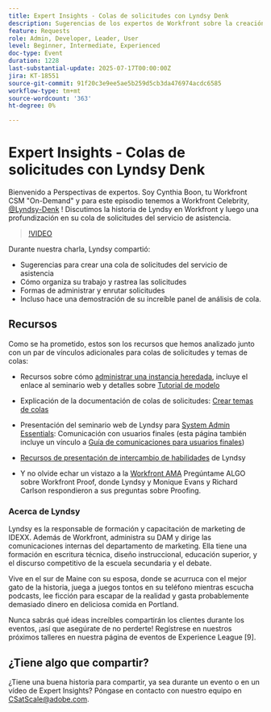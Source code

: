 ```yaml
---
title: Expert Insights - Colas de solicitudes con Lyndsy Denk
description: Sugerencias de los expertos de Workfront sobre la creación de colas del servicio de asistencia, las solicitudes de enrutamiento y las perspectivas del panel con Lyndsy Denk.
feature: Requests
role: Admin, Developer, Leader, User
level: Beginner, Intermediate, Experienced
doc-type: Event
duration: 1228
last-substantial-update: 2025-07-17T00:00:00Z
jira: KT-18551
source-git-commit: 91f20c3e9ee5ae5b259d5cb3da476974acdc6585
workflow-type: tm+mt
source-wordcount: '363'
ht-degree: 0%

---
```



# Expert Insights - Colas de solicitudes con Lyndsy Denk

Bienvenido a Perspectivas de expertos.  Soy Cynthia Boon, tu Workfront CSM &quot;On-Demand&quot; y para este episodio tenemos a Workfront Celebrity, [@Lyndsy-Denk](https://experienceleaguecommunities.adobe.com/t5/user/viewprofilepage/user-id/17573167?profile.language=es) ! Discutimos la historia de Lyndsy en Workfront y luego una profundización en su cola de solicitudes del servicio de asistencia.

>[!VIDEO](https://video.tv.adobe.com/v/3465272/?learn=on&enablevpops)

Durante nuestra charla, Lyndsy compartió:

* Sugerencias para crear una cola de solicitudes del servicio de asistencia
* Cómo organiza su trabajo y rastrea las solicitudes
* Formas de administrar y enrutar solicitudes
* Incluso hace una demostración de su increíble panel de análisis de cola.

## Recursos

Como se ha prometido, estos son los recursos que hemos analizado junto con un par de vínculos adicionales para colas de solicitudes y temas de colas:

* Recursos sobre cómo [administrar una instancia heredada](https://experienceleague.adobe.com/es/docs/workfront-learn/tutorials-workfront/administration-and-setup/system-perfomance-and-maintenance/take-charge-of-an-existing-workfront-instance), incluye el enlace al seminario web y detalles sobre [Tutorial de modelo](https://experienceleague.adobe.com/es/docs/workfront-learn/tutorials-workfront/manage-work/request-queues/understand-request-queues)

* Explicación de la documentación de colas de solicitudes: [Crear temas de colas](https://experienceleague.adobe.com/es/docs/workfront/using/manage-work/requests/create-and-manage-request-queues/create-queue-topics)

* Presentación del seminario web de Lyndsy para [System Admin Essentials](https://experienceleaguecommunities.adobe.com/t5/workfront-discussions/webinar-system-admin-essentials-communicating-with-end-users/td-p/606096?profile.language=es): Comunicación con usuarios finales (esta página también incluye un vínculo a [Guía de comunicaciones para usuarios finales](https://experienceleaguecommunities.adobe.com/t5/workfront-blogs/introducing-the-end-user-communications-cookbook/ba-p/607439?profile.language=es))

* [Recursos de presentación de intercambio de habilidades](https://experienceleaguecommunities.adobe.com/t5/workfront-discussions/event-follow-up-november-2024-skill-exchange-workfront-process/m-p/726841?profile.language=es#M3642) de Lyndsy

* Y no olvide echar un vistazo a la [Workfront AMA](https://experienceleaguecommunities.adobe.com/t5/workfront-events/workfront-ama-ask-me-anything-about-workfront-proof/ev-p/748798?profile.language=es) Pregúntame ALGO sobre Workfront Proof, donde Lyndsy y Monique Evans y Richard Carlson respondieron a sus preguntas sobre Proofing.

### Acerca de Lyndsy

Lyndsy es la responsable de formación y capacitación de marketing de IDEXX. Además de Workfront, administra su DAM y dirige las comunicaciones internas del departamento de marketing. Ella tiene una formación en escritura técnica, diseño instruccional, educación superior, y el discurso competitivo de la escuela secundaria y el debate.

Vive en el sur de Maine con su esposa, donde se acurruca con el mejor gato de la historia, juega a juegos tontos en su teléfono mientras escucha podcasts, lee ficción para escapar de la realidad y gasta probablemente demasiado dinero en deliciosa comida en Portland.

Nunca sabrás qué ideas increíbles compartirán los clientes durante los eventos, ¡así que asegúrate de no perderte!  Regístrese en nuestros próximos talleres en nuestra página de eventos de Experience League [9].

## ¿Tiene algo que compartir?

¿Tiene una buena historia para compartir, ya sea durante un evento o en un vídeo de Expert Insights? Póngase en contacto con nuestro equipo en [CSatScale@adobe.com](mailto:CSatScale@adobe.com).


